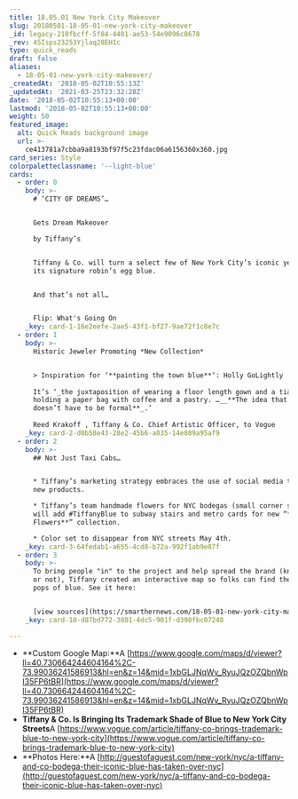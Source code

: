 ```yaml
---
title: 18.05.01 New York City Makeover
slug: 20180501-18-05-01-new-york-city-makeover
_id: legacy-210fbcff-5f84-4401-ae53-54e9096c8678
_rev: 45Isps23253Yjlaq28EH1c
type: quick_reads
draft: false
aliases:
  - 18-05-01-new-york-city-makeover/
_createdAt: '2018-05-02T10:55:13Z'
_updatedAt: '2021-03-25T23:32:28Z'
date: '2018-05-02T10:55:13+00:00'
lastmod: '2018-05-02T10:55:13+00:00'
weight: 50
featured_image:
  alt: Quick Reads background image
  url: >-
    ce413781a7cbba9a8193bf97f5c23fdac06a6156360x360.jpg
card_series: Style
colorpaletteclassname: '--light-blue'
cards:
  - order: 0
    body: >-
      # ‘CITY OF DREAMS’…


      Gets Dream Makeover  

      by Tiffany’s


      Tiffany & Co. will turn a select few of New York City’s iconic yellow cabs
      its signature robin’s egg blue.


      And that’s not all…


      Flip: What's Going On
    _key: card-1-16e2eefe-2ae5-43f1-bf27-9ae72f1c8e7c
  - order: 1
    body: >-
      Historic Jeweler Promoting *New Collection*


      > Inspiration for ‘**painting the town blue**‘: Holly GoLightly  
        
      It’s ‘_the juxtaposition of wearing a floor length gown and a tiara while
      holding a paper bag with coffee and a pastry. …__**The idea that luxury
      doesn’t have to be formal**_.’  
        
      Reed Krakoff , Tiffany & Co. Chief Artistic Officer, to Vogue
    _key: card-2-d0b58e43-28e2-45b6-a035-14e809a95af9
  - order: 2
    body: >-
      ## Not Just Taxi Cabs…


      * Tiffany’s marketing strategy embraces the use of social media to promote
      new products.

      * Tiffany’s team handmade flowers for NYC bodegas (small corner shops) and
      will add #TiffanyBlue to subway stairs and metro cards for new “**Paper
      Flowers**” collection.

      * Color set to disappear from NYC streets May 4th.
    _key: card-3-64fedab1-a655-4cd8-b72a-992f1ab9e87f
  - order: 3
    body: >-
      To bring people "in" to the project and help spread the brand (knowingly
      or not), Tiffany created an interactive map so folks can find their new
      pops of blue. See it here:


      [view sources](https://smarthernews.com/18-05-01-new-york-city-makeover/)
    _key: card-10-d87bd772-3801-4dc5-901f-d398fbc07248

---
```

* **Custom Google Map:**A [https://www.google.com/maps/d/viewer?ll=40.730664244604164%2C-73.99036241586913&hl=en&z=14&mid=1xbGLJNqWv_RyuJQzOZQbnWpI35FP6tBR](https://www.google.com/maps/d/viewer?ll=40.730664244604164%2C-73.99036241586913&hl=en&z=14&mid=1xbGLJNqWv_RyuJQzOZQbnWpI35FP6tBR)
* **Tiffany & Co. Is Bringing Its Trademark Shade of Blue to New York City Streets**A [https://www.vogue.com/article/tiffany-co-brings-trademark-blue-to-new-york-city](https://www.vogue.com/article/tiffany-co-brings-trademark-blue-to-new-york-city)
* **Photos Here:**A [http://guestofaguest.com/new-york/nyc/a-tiffany-and-co-bodega-their-iconic-blue-has-taken-over-nyc](http://guestofaguest.com/new-york/nyc/a-tiffany-and-co-bodega-their-iconic-blue-has-taken-over-nyc)